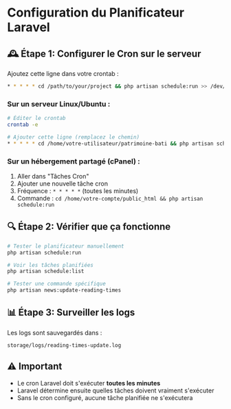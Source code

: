 # Configuration du Planificateur Laravel

## 🕰️ Étape 1: Configurer le Cron sur le serveur

Ajoutez cette ligne dans votre crontab :

```bash
* * * * * cd /path/to/your/project && php artisan schedule:run >> /dev/null 2>&1
```

### Sur un serveur Linux/Ubuntu :
```bash
# Éditer le crontab
crontab -e

# Ajouter cette ligne (remplacez le chemin)
* * * * * cd /home/votre-utilisateur/patrimoine-bati && php artisan schedule:run >> /dev/null 2>&1
```

### Sur un hébergement partagé (cPanel) :
1. Aller dans "Tâches Cron" 
2. Ajouter une nouvelle tâche cron
3. Fréquence : `* * * * *` (toutes les minutes)
4. Commande : `cd /home/votre-compte/public_html && php artisan schedule:run`

## 🔍 Étape 2: Vérifier que ça fonctionne

```bash
# Tester le planificateur manuellement
php artisan schedule:run

# Voir les tâches planifiées
php artisan schedule:list

# Tester une commande spécifique
php artisan news:update-reading-times
```

## 📊 Étape 3: Surveiller les logs

Les logs sont sauvegardés dans :
```
storage/logs/reading-times-update.log
```

## ⚠️ Important

- Le cron Laravel doit s'exécuter **toutes les minutes**
- Laravel détermine ensuite quelles tâches doivent vraiment s'exécuter
- Sans le cron configuré, aucune tâche planifiée ne s'exécutera 